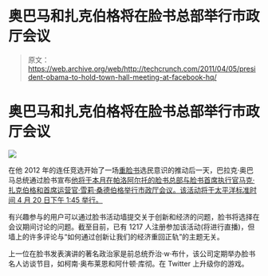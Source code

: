 # 奥巴马和扎克伯格将在脸书总部举行市政厅会议

> 原文：<https://web.archive.org/web/http://techcrunch.com/2011/04/05/president-obama-to-hold-town-hall-meeting-at-facebook-hq/>

# 奥巴马和扎克伯格将在脸书总部举行市政厅会议

![](img/55d0a7b767b5e64b88895a46bf0cfc03.png)

在他 2012 年的连任竞选开始了一场[重脸书](https://web.archive.org/web/20230203033523/https://techcrunch.com/2011/04/04/obamas-re-election-campaign-puts-facebook-front-and-center-literally/)选民意识的推动后一天，巴拉克·奥巴马总统通过脸书宣布[他将于本月在帕洛阿尔托的脸书总部与脸书首席执行官马克·扎克伯格和首席运营官·雪莉·桑德伯格举行市政厅会议。该活动将于太平洋标准时间 4 月 20 日下午 1:45 举行。](https://web.archive.org/web/20230203033523/http://www.facebook.com/event.php?eid=122119071195720)

有兴趣参与的用户可以通过脸书活动墙提交关于创新和经济的问题，脸书将选择在会议期间讨论的问题。截至目前，已有 1217 人注册参加该活动(将进行直播)，但墙上的许多评论与“如何通过创新让我们的经济重回正轨”的主题无关。

上一位在脸书发表演讲的著名政治家是前总统乔治·w·布什，该公司定期举办脸书名人访谈节目，如柯南·奥布莱恩和阿什顿·库彻。在 Twitter 上升级你的游戏。